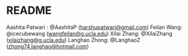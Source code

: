 # README

Aashita Patwari : @AashitaP (harshupatwari@gmail.com)
Feilan Wang: @icecubewang (wangfeilan@g.ucla.edu)
Xilai Zhang: @XilaiZhang (xilaizhang@g.ucla.edu)
Langhao Zhong: @LanghaoZ (zhong74.langhao@hotmail.com)
